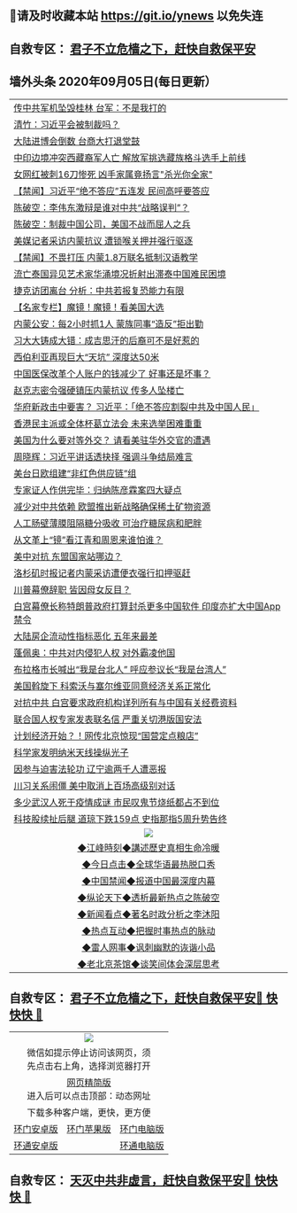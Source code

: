 ## 📩请及时收藏本站 https://git.io/ynews 以免失连</a>
## 自救专区： [君子不立危樯之下，赶快自救保平安 ](https://github.com/pwgy/td/blob/master/README.md)

## 墙外头条 2020年09月05日(每日更新）</a>

 <table>
<tr><td colspan="2" align="left"><a href="https://oyvwxnve.xvhtf.cyou/?name=c1220155&key=krgexxuardvhjliu&from=gy2">传中共军机坠毁桂林 台军：不是我打的</a></td></tr>
<tr><td colspan="2" align="left"><a href="https://oyvwxnve.xvhtf.cyou/?name=c1220162&key=krgexxuardvhjliu&from=gy2">清竹：习近平会被制裁吗？</a></td></tr>
<tr><td colspan="2" align="left"><a href="https://oyvwxnve.xvhtf.cyou/?name=c1220223&key=krgexxuardvhjliu&from=gy2">大陆进博会倒数 台商大打退堂鼓</a></td></tr>
<tr><td colspan="2" align="left"><a href="https://oyvwxnve.xvhtf.cyou/?name=c1220166&key=krgexxuardvhjliu&from=gy2">中印边境冲突西藏裔军人亡 解放军挑选藏族格斗选手上前线</a></td></tr>
<tr><td colspan="2" align="left"><a href="https://oyvwxnve.xvhtf.cyou/?name=c1220177&key=krgexxuardvhjliu&from=gy2">女网红被刺16刀惨死 凶手家属竟扬言&quot;杀光你全家&quot;</a></td></tr>
<tr><td colspan="2" align="left"><a href="https://oyvwxnve.xvhtf.cyou/?name=c1220230&key=krgexxuardvhjliu&from=gy2">【禁闻】习近平“绝不答应”五连发 民间高呼要答应</a></td></tr>
<tr><td colspan="2" align="left"><a href="https://oyvwxnve.xvhtf.cyou/?name=c1220225&key=krgexxuardvhjliu&from=gy2">陈破空：李伟东激辩是谁对中共“战略误判”？</a></td></tr>
<tr><td colspan="2" align="left"><a href="https://oyvwxnve.xvhtf.cyou/?name=c1220161&key=krgexxuardvhjliu&from=gy2">陈破空：制裁中国公司，美国不战而屈人之兵</a></td></tr>
<tr><td colspan="2" align="left"><a href="https://oyvwxnve.xvhtf.cyou/?name=c1220186&key=krgexxuardvhjliu&from=gy2">美媒记者采访内蒙抗议 遭锁喉关押并强行驱逐</a></td></tr>
<tr><td colspan="2" align="left"><a href="https://oyvwxnve.xvhtf.cyou/?name=c1220214&key=krgexxuardvhjliu&from=gy2">【禁闻】不畏打压 内蒙1.8万联名抵制汉语教学</a></td></tr>
<tr><td colspan="2" align="left"><a href="https://oyvwxnve.xvhtf.cyou/?name=c1220221&key=krgexxuardvhjliu&from=gy2">流亡泰国异见艺术家华涌境况折射出滞泰中国难民困境</a></td></tr>
<tr><td colspan="2" align="left"><a href="https://oyvwxnve.xvhtf.cyou/?name=c1220153&key=krgexxuardvhjliu&from=gy2">捷克访团离台 分析：中共若报复恐能力有限</a></td></tr>
<tr><td colspan="2" align="left"><a href="https://oyvwxnve.xvhtf.cyou/?name=c1220154&key=krgexxuardvhjliu&from=gy2">【名家专栏】魔镜！魔镜！看美国大选</a></td></tr>
<tr><td colspan="2" align="left"><a href="https://oyvwxnve.xvhtf.cyou/?name=c1220231&key=krgexxuardvhjliu&from=gy2">内蒙公安：每2小时抓1人 蒙族同事“造反”拒出勤</a></td></tr>
<tr><td colspan="2" align="left"><a href="https://oyvwxnve.xvhtf.cyou/?name=c1220207&key=krgexxuardvhjliu&from=gy2">习大大铸成大错：成吉思汗的后裔可不是好惹的</a></td></tr>
<tr><td colspan="2" align="left"><a href="https://oyvwxnve.xvhtf.cyou/?name=c1220181&key=krgexxuardvhjliu&from=gy2">西伯利亚再现巨大“天坑” 深度达50米</a></td></tr>
<tr><td colspan="2" align="left"><a href="https://oyvwxnve.xvhtf.cyou/?name=c1220165&key=krgexxuardvhjliu&from=gy2">中国医保改革个人账户的钱减少了 好事还是坏事？</a></td></tr>
<tr><td colspan="2" align="left"><a href="https://oyvwxnve.xvhtf.cyou/?name=c1220187&key=krgexxuardvhjliu&from=gy2">赵克志密令强硬镇压内蒙抗议 传多人坠楼亡</a></td></tr>
<tr><td colspan="2" align="left"><a href="https://oyvwxnve.xvhtf.cyou/?name=c1220194&key=krgexxuardvhjliu&from=gy2">华府新政击中要害？ 习近平：「绝不答应割裂中共及中国人民」</a></td></tr>
<tr><td colspan="2" align="left"><a href="https://oyvwxnve.xvhtf.cyou/?name=c1220205&key=krgexxuardvhjliu&from=gy2">香港民主派或全体杯葛立法会 未来选举困难重重</a></td></tr>
<tr><td colspan="2" align="left"><a href="https://oyvwxnve.xvhtf.cyou/?name=c1220160&key=krgexxuardvhjliu&from=gy2">美国为什么要对等外交？ 请看美驻华外交官的遭遇</a></td></tr>
<tr><td colspan="2" align="left"><a href="https://oyvwxnve.xvhtf.cyou/?name=c1220185&key=krgexxuardvhjliu&from=gy2">周晓辉：习近平讲话透抉择 强调斗争结局难言</a></td></tr>
<tr><td colspan="2" align="left"><a href="https://oyvwxnve.xvhtf.cyou/?name=c1220204&key=krgexxuardvhjliu&from=gy2">美台日欧组建“非红色供应链”组</a></td></tr>
<tr><td colspan="2" align="left"><a href="https://oyvwxnve.xvhtf.cyou/?name=c1220200&key=krgexxuardvhjliu&from=gy2">专家证人作供完毕：归纳陈彦霖案四大疑点</a></td></tr>
<tr><td colspan="2" align="left"><a href="https://oyvwxnve.xvhtf.cyou/?name=c1220206&key=krgexxuardvhjliu&from=gy2">减少对中共依赖 欧盟推出新战略确保稀土矿物资源</a></td></tr>
<tr><td colspan="2" align="left"><a href="https://oyvwxnve.xvhtf.cyou/?name=c1220179&key=krgexxuardvhjliu&from=gy2">人工肠壁薄膜阻隔糖分吸收 可治疗糖尿病和肥胖</a></td></tr>
<tr><td colspan="2" align="left"><a href="https://oyvwxnve.xvhtf.cyou/?name=c1220232&key=krgexxuardvhjliu&from=gy2">从文革上“镜”看江青和周恩来谁怕谁？</a></td></tr>
<tr><td colspan="2" align="left"><a href="https://oyvwxnve.xvhtf.cyou/?name=c1220171&key=krgexxuardvhjliu&from=gy2">美中对抗 东盟国家站哪边？</a></td></tr>
<tr><td colspan="2" align="left"><a href="https://oyvwxnve.xvhtf.cyou/?name=c1220172&key=krgexxuardvhjliu&from=gy2">洛杉矶时报记者内蒙采访遭便衣强行扣押驱赶</a></td></tr>
<tr><td colspan="2" align="left"><a href="https://oyvwxnve.xvhtf.cyou/?name=c1220234&key=krgexxuardvhjliu&from=gy2">川普幕僚辞职 皆因母女反目？</a></td></tr>
<tr><td colspan="2" align="left"><a href="https://oyvwxnve.xvhtf.cyou/?name=c1220175&key=krgexxuardvhjliu&from=gy2">白宫幕僚长称特朗普政府打算封杀更多中国软件 印度亦扩大中国App禁令</a></td></tr>
<tr><td colspan="2" align="left"><a href="https://oyvwxnve.xvhtf.cyou/?name=c1220170&key=krgexxuardvhjliu&from=gy2">大陆房企流动性指标恶化 五年来最差</a></td></tr>
<tr><td colspan="2" align="left"><a href="https://oyvwxnve.xvhtf.cyou/?name=c1220229&key=krgexxuardvhjliu&from=gy2">蓬佩奥：中共对内侵犯人权 对外霸凌他国</a></td></tr>
<tr><td colspan="2" align="left"><a href="https://oyvwxnve.xvhtf.cyou/?name=c1220203&key=krgexxuardvhjliu&from=gy2">布拉格市长喊出“我是台北人” 呼应参议长“我是台湾人”</a></td></tr>
<tr><td colspan="2" align="left"><a href="https://oyvwxnve.xvhtf.cyou/?name=c1220224&key=krgexxuardvhjliu&from=gy2">美国斡旋下 科索沃与塞尔维亚同意经济关系正常化</a></td></tr>
<tr><td colspan="2" align="left"><a href="https://oyvwxnve.xvhtf.cyou/?name=c1220174&key=krgexxuardvhjliu&from=gy2">对抗中共 白宫要求政府机构详列所有与中国有关经费资料</a></td></tr>
<tr><td colspan="2" align="left"><a href="https://oyvwxnve.xvhtf.cyou/?name=c1220220&key=krgexxuardvhjliu&from=gy2">联合国人权专家发表联名信 严重关切港版国安法</a></td></tr>
<tr><td colspan="2" align="left"><a href="https://oyvwxnve.xvhtf.cyou/?name=c1220188&key=krgexxuardvhjliu&from=gy2">计划经济开始？！网传北京惊现“国营定点粮店”</a></td></tr>
<tr><td colspan="2" align="left"><a href="https://oyvwxnve.xvhtf.cyou/?name=c1220180&key=krgexxuardvhjliu&from=gy2">科学家发明纳米天线操纵光子</a></td></tr>
<tr><td colspan="2" align="left"><a href="https://oyvwxnve.xvhtf.cyou/?name=c1220176&key=krgexxuardvhjliu&from=gy2">因参与迫害法轮功 辽宁逾两千人遭恶报</a></td></tr>
<tr><td colspan="2" align="left"><a href="https://oyvwxnve.xvhtf.cyou/?name=c1220158&key=krgexxuardvhjliu&from=gy2">川习关系闹僵 美中取消上百场高级别对话</a></td></tr>
<tr><td colspan="2" align="left"><a href="https://oyvwxnve.xvhtf.cyou/?name=c1220217&key=krgexxuardvhjliu&from=gy2">多少武汉人死于疫情成谜 市民叹鬼节烧纸都占不到位</a></td></tr>
<tr><td colspan="2" align="left"><a href="https://oyvwxnve.xvhtf.cyou/?name=c1220222&key=krgexxuardvhjliu&from=gy2">科技股续扯后腿 道琼下跌159点 史指那指5周升势告终</a></td></tr>

 <tr>
   <td colspan="2" align=center><img src="https://cdn.jsdelivr.net/gh/gyoupiodf/im1/jf-1.jpg"></td>
  </tr>
   <tr>
   <td colspan="2" align=center> 
<a href="https://xdihm.casa/oo.aspx?name=c922850&key=sdxhftoyfkhpuaxy&from=gy2&tag=9877">◆江峰時刻◆講述歷史真相生命冷暖</a><br/>
    </td>
  </tr>
   <tr>
   <td colspan="2" align=center> 
<a href="https://xdihm.casa/oo.aspx?name=c816850&key=sdxhftoyfkhpuaxy&from=gy2&tag=9877">◆今日点击◆全球华语最热脱口秀</a><br/>
    </td>
  </tr>
  <tr>
  <td colspan="2" align=center>
<a href="https://xdihm.casa/oo.aspx?name=c816860&key=sdxhftoyfkhpuaxy&from=gy2&tag=99733110">◆中国禁闻◆报道中国最深度内幕</a><br/>
   </tr>
  <tr>
     <td colspan="2" align=center>
<a href="https://xdihm.casa/oo.aspx?name=c816855&key=sdxhftoyfkhpuaxy&from=gy2&tag=997110">◆纵论天下◆透析最新热点之陈破空</a><br/>
   </tr>
   <tr>
      <td colspan="2" align=center>
<a href="https://xdihm.casa/oo.aspx?name=c838308&key=sdxhftoyfkhpuaxy&from=gy2&tag=9973110">◆新闻看点◆著名时政分析之李沐阳</a><br/>
   </tr>
   <tr>
     <td colspan="2" align=center>
<a href="https://xdihm.casa/oo.aspx?name=c816852&key=sdxhftoyfkhpuaxy&from=gy2&tag=9733110">◆热点互动◆把握时事热点的脉动</a><br/>
   </tr>
   <tr>
      <td colspan="2" align=center>
<a href="https://xdihm.casa/oo.aspx?name=c816694&key=sdxhftoyfkhpuaxy&from=gy2&tag=93310">◆雷人网事◆讽刺幽默的诙谐小品</a><br/>
   </tr>
   <tr>
    <td colspan="2" align=center>
<a href="https://xdihm.casa/oo.aspx?name=c816650&key=sdxhftoyfkhpuaxy&from=gy2&tag=9973110">◆老北京茶馆◆谈笑间体会深层思考</a><br/>
   </tr>
</table>

 ## 自救专区： [君子不立危樯之下，赶快自救保平安🍎 快快快 📩](https://github.com/pwgy/td/blob/master/README.md)
 
<table>
  <tr>
    <td colspan="3" align="center"><img src="https://cdn.jsdelivr.net/gh/opipe/up/oGate65.jpg"/></td>
  </tr>
  <tr>
    <td colspan="3" align="center">微信如提示停止访问该网页，须<br/>先点击右上角，选择浏览器打开</td>
  <tr>
  <tr>
    <td colspan="3" align="center"><a href="https://gitcdn.xyz/cdn/otiny/up/master/show005.htm">网页精简版</a><br/>进入后可以点击顶部：动态网址</td>
  </tr>
  <tr>
    <td colspan="3" align="center">下载多种客户端，更快，更方便</td>
  <tr>
  <tr>
    <td align="center"><a href="https://cdn.jsdelivr.net/gh/opipe/up/oGatea.apk">环门安卓版</a></td>
    <td align="center"><a href="https://x.co/odisk">环门苹果版</a></td>
    <td align="center"><a href="https://cdn.jsdelivr.net/gh/opipe/up/oGate.zip">环门电脑版</a></td>
  </tr>
  <tr>
    <td align="center"><a href="https://cdn.jsdelivr.net/gh/opipe/up/oPipe.apk">环通安卓版</a></td>
    <td align="center"></td>
    <td align="center"><a href="https://raw.githubusercontent.com/opipe/up/master/oPipe.zip">环通电脑版</a></td>
  </tr>
  
</table>


 ## 自救专区： [天灭中共非虚言，赶快自救保平安🍎 快快快 📩](https://github.com/pwgy/td/blob/master/README.md)
